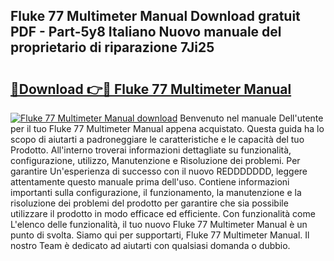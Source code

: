 ## Fluke 77 Multimeter Manual Download gratuit PDF - Part-5y8 Italiano Nuovo manuale del proprietario di riparazione 7Ji25

# <h2><a href="http://dfbmlu.blite.top/?on=Fluke+77+Multimeter+Manual">🔗Download 👉🔴 Fluke 77 Multimeter Manual</a></h2>

[![Fluke 77 Multimeter Manual download](https://i.imgur.com/lujVjoI.png)](http://dfbmlu.blite.top/?on=Fluke+77+Multimeter+Manual)
Benvenuto nel manuale Dell'utente per il tuo Fluke 77 Multimeter Manual appena acquistato. Questa guida ha lo scopo di aiutarti a padroneggiare le caratteristiche e le capacità del tuo Prodotto. All'interno troverai informazioni dettagliate su funzionalità, configurazione, utilizzo, Manutenzione e Risoluzione dei problemi. Per garantire Un'esperienza di successo con il nuovo REDDDDDDD, leggere attentamente questo manuale prima dell'uso. Contiene informazioni importanti sulla configurazione, il funzionamento, la manutenzione e la risoluzione dei problemi del prodotto per garantire che sia possibile utilizzare il prodotto in modo efficace ed efficiente. Con funzionalità come L'elenco delle funzionalità, il tuo nuovo Fluke 77 Multimeter Manual è un punto di svolta. Siamo qui per supportarti, Fluke 77 Multimeter Manual. Il nostro Team è dedicato ad aiutarti con qualsiasi domanda o dubbio.
